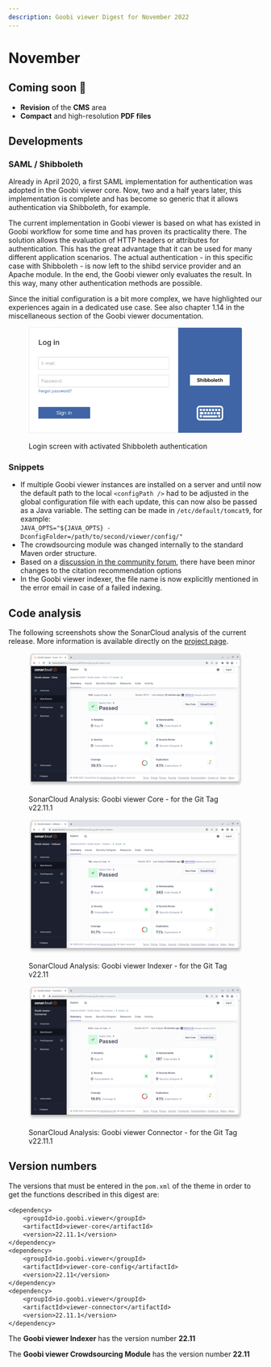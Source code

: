 ```yaml
---
description: Goobi viewer Digest for November 2022
---
```


# November

## Coming soon :rocket:&#x20;

* **Revision** of the **CMS** area
* **Compact** and high-resolution **PDF files**

## Developments

### SAML / Shibboleth&#x20;

Already in April 2020, a first SAML implementation for authentication was adopted in the Goobi viewer core. Now, two and a half years later, this implementation is complete and has become so generic that it allows authentication via Shibboleth, for example.&#x20;

The current implementation in Goobi viewer is based on what has existed in Goobi workflow for some time and has proven its practicality there. The solution allows the evaluation of HTTP headers or attributes for authentication. This has the great advantage that it can be used for many different application scenarios. The actual authentication - in this specific case with Shibboleth - is now left to the shibd service provider and an Apache module. In the end, the Goobi viewer only evaluates the result. In this way, many other authentication methods are possible.

Since the initial configuration is a bit more complex, we have highlighted our experiences again in a dedicated use case. See also chapter 1.14 in the miscellaneous section of the Goobi viewer documentation.

<figure><img src="../.gitbook/assets/22.11_EN_login-shib.png" alt=""><figcaption><p>Login screen with activated Shibboleth authentication</p></figcaption></figure>

### Snippets

* If multiple Goobi viewer instances are installed on a server and until now the default path to the  local `<configPath />` had to be adjusted in the global configuration file with each update, this can now also be passed as a Java variable. The setting can be made in `/etc/default/tomcat9`, for example: \
  `JAVA_OPTS="${JAVA_OPTS} -DconfigFolder=/path/to/second/viewer/config/"`&#x20;
* The crowdsourcing module was changed internally to the standard Maven order structure.&#x20;
* Based on a [discussion in the community forum](https://community.goobi.io/t/zitierempfehlung-konfigurierbar/868), there have been minor changes to the citation recommendation options&#x20;
* In the Goobi viewer indexer, the file name is now explicitly mentioned in the error email in case of a failed indexing.

## Code analysis

The following screenshots show the SonarCloud analysis of the current release. More information is available directly on the [project page](https://sonarcloud.io/organizations/intranda/projects).

<figure><img src="../.gitbook/assets/22.11_sonar_core.png" alt=""><figcaption><p>SonarCloud Analysis: Goobi viewer Core - for the Git Tag v22.11.1</p></figcaption></figure>

<figure><img src="../.gitbook/assets/22.11_sonar_indexer.png" alt=""><figcaption><p>SonarCloud Analysis: Goobi viewer Indexer - for the Git Tag v22.11 </p></figcaption></figure>

<figure><img src="../.gitbook/assets/22.11_sonar_connector.png" alt=""><figcaption><p>SonarCloud Analysis: Goobi viewer Connector - for the Git Tag v22.11.1</p></figcaption></figure>

## Version numbers&#x20;

The versions that must be entered in the `pom.xml` of the theme in order to get the functions described in this digest are:

```markup
<dependency>
    <groupId>io.goobi.viewer</groupId>
    <artifactId>viewer-core</artifactId>
    <version>22.11.1</version>
</dependency>
<dependency>
    <groupId>io.goobi.viewer</groupId>
    <artifactId>viewer-core-config</artifactId>
    <version>22.11</version>
</dependency>
<dependency>
    <groupId>io.goobi.viewer</groupId>
    <artifactId>viewer-connector</artifactId>
    <version>22.11.1</version>
</dependency>
```

The **Goobi viewer Indexer** has the version number **22.11**

The **Goobi viewer Crowdsourcing Module** has the version number **22.11**
